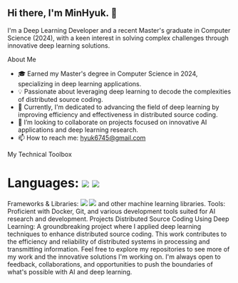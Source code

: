 ## Hi there, I'm MinHyuk. 👋
I'm a Deep Learning Developer and a recent Master's graduate in Computer Science (2024), with a keen interest in solving complex challenges through innovative deep learning solutions.

About Me
* 🎓 Earned my Master's degree in Computer Science in 2024, specializing in deep learning applications.
* 💡 Passionate about leveraging deep learning to decode the complexities of distributed source coding.
* 🌱 Currently, I'm dedicated to advancing the field of deep learning by improving efficiency and effectiveness in distributed source coding.
* 👯 I’m looking to collaborate on projects focused on innovative AI applications and deep learning research.
* 📫 How to reach me: hyuk6745@gmail.com


My Technical Toolbox
# Languages: <img src="https://img.shields.io/badge/Python-3776AB?style=for-the-badge&logo=Python&logoColor=white"> <img src="https://img.shields.io/badge/java-007396?style=for-the-badge&logo=java&logoColor=white">
Frameworks & Libraries: <img src="https://img.shields.io/badge/PyTorch-EE4C2C?style=for-the-badge&logo=PyTorch&logoColor=white"> <img src="https://img.shields.io/badge/TensorFlow-FF6F00?style=for-the-badge&logo=TensorFlow&logoColor=white"> and other machine learning libraries.
Tools: Proficient with Docker, Git, and various development tools suited for AI research and development.
Projects
Distributed Source Coding Using Deep Learning: A groundbreaking project where I applied deep learning techniques to enhance distributed source coding. This work contributes to the efficiency and reliability of distributed systems in processing and transmitting information.
Feel free to explore my repositories to see more of my work and the innovative solutions I'm working on. I'm always open to feedback, collaborations, and opportunities to push the boundaries of what's possible with AI and deep learning.

<!--[Project Name 1]: [Brief Description] | Link to Project
[Project Name 2]: [Brief Description] | Link to Project-->
